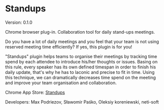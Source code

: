 Standups
========

Version: 0.1.0

Chrome browser plug-in. Collaboration tool for daily stand-ups meetings.

Do you have a lot of daily meetings and you feel that your team is not using reserved meeting time efficiently?
If yes, this plugin is for you!

"Standups" plugin helps teams to organise their meetings by tracking time spend by each attendee to introduce his/her
thoughts or issues. Basing on this rule, every speaker has its own defined timespan in order to finish his daily update,
that's why he has to laconic and precise to fit in time. Using this technique, we can dramatically decreases time spend
on the meeting and improve your team organisation and collaboration.

Chrome App Store: [Standups](https://chrome.google.com/webstore/detail/standups/eccginhjnppmfhojalmebplgpanjmina)

Developers: Max Podriezov, Sławomir Paśko, Oleksiy koreniewski, neti-soft
